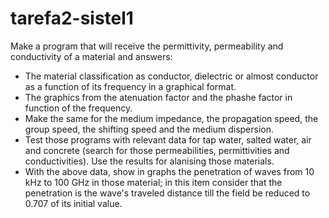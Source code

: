 # tarefa2-sistel1
Make a program that will receive the permittivity, permeability and conductivity of a material and answers:
* The material classification as conductor, dielectric or almost conductor as a function of its frequency in a graphical format.
* The graphics from the atenuation factor and the phashe factor in function of the frequency.
* Make the same for the medium impedance, the propagation speed, the group speed, the shifting speed and the medium dispersion.
* Test those programs with relevant data for tap water, salted water, air and concrete (search for those permeabilities, permittivities and conductivities). Use the results for alanising those materials.
* With the above data, show in graphs the penetration of waves from 10 kHz to 100 GHz in those material; in this item consider that the penetration is the wave's traveled distance till the field be reduced to 0.707 of its initial value.
